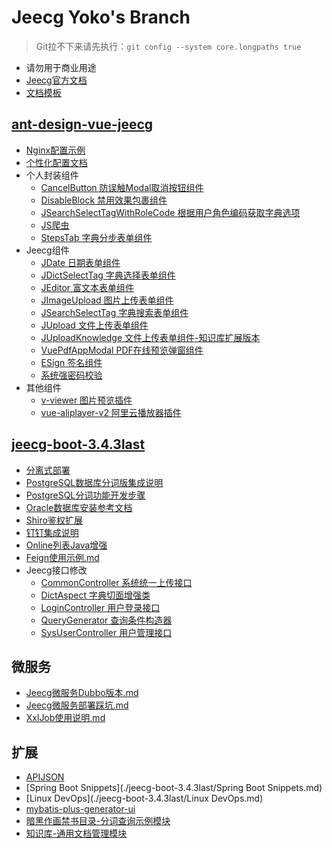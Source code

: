 # Jeecg Yoko's Branch

> Git拉不下来请先执行：`git config --system core.longpaths true`

* 请勿用于商业用途
* [Jeecg官方文档](https://www.kancloud.cn/zhangdaiscott/jeecg-boot/2043972)
* [文档模板](./Template.md)

## [ant-design-vue-jeecg](https://github.com/yoko-murasame/ant-design-vue-jeecg)

* [Nginx配置示例](./ant-design-vue-jeecg/Nginx配置示例.md)
* [个性化配置文档](./ant-design-vue-jeecg/个性化配置文档.md)
* 个人封装组件
  * [CancelButton 防误触Modal取消按钮组件](./ant-design-vue-jeecg/CancelButton.md)
  * [DisableBlock 禁用效果包裹组件](./ant-design-vue-jeecg/禁用效果包裹组件.md)
  * [JSearchSelectTagWithRoleCode 根据用户角色编码获取字典选项](./ant-design-vue-jeecg/JSearchSelectTagWithRoleCode.md)
  * [JS爬虫](./ant-design-vue-jeecg/JS爬虫.md)
  * [StepsTab 字典分步表单组件](./ant-design-vue-jeecg/StepsTab.md)
* Jeecg组件
  * [JDate 日期表单组件](./ant-design-vue-jeecg/JDate.md)
  * [JDictSelectTag 字典选择表单组件](./ant-design-vue-jeecg/JDictSelectTag.md)
  * [JEditor 富文本表单组件](./ant-design-vue-jeecg/JEditor.md)
  * [JImageUpload 图片上传表单组件](./ant-design-vue-jeecg/JImageUpload.md)
  * [JSearchSelectTag 字典搜索表单组件](./ant-design-vue-jeecg/JSearchSelectTag.md)
  * [JUpload 文件上传表单组件](./ant-design-vue-jeecg/JUpload.md)
  * [JUploadKnowledge 文件上传表单组件-知识库扩展版本](./ant-design-vue-jeecg/JUploadKnowledge.md)
  * [VuePdfAppModal PDF在线预览弹窗组件](./ant-design-vue-jeecg/VuePdfAppModal.md)
  * [ESign 签名组件](./ant-design-vue-jeecg/ESign.md)
  * [系统强密码校验](./ant-design-vue-jeecg/系统强密码校验.md)
* 其他组件
  * [v-viewer 图片预览插件](./ant-design-vue-jeecg/V-Viewer.md)
  * [vue-aliplayer-v2 阿里云播放器插件](./ant-design-vue-jeecg/vue-aliplayer-v2.md)

## [jeecg-boot-3.4.3last](https://github.com/yoko-murasame/jeecg-boot)

* [分离式部署](./jeecg-boot-3.4.3last/分离式部署.md)
* [PostgreSQL数据库分词版集成说明](./jeecg-boot-3.4.3last/PostgreSQL数据库分词版集成说明.md)
* [PostgreSQL分词功能开发步骤](./jeecg-boot-3.4.3last/PostgreSQL分词功能开发步骤.md)
* [Oracle数据库安装参考文档](./jeecg-boot-3.4.3last/Oracle数据库安装参考文档.md)
* [Shiro鉴权扩展](./jeecg-boot-3.4.3last/Shiro鉴权扩展.md)
* [钉钉集成说明](./jeecg-boot-3.4.3last/钉钉集成说明.md)
* [Online列表Java增强](./jeecg-boot-3.4.3last/Online列表JS增强.md)
* [Feign使用示例.md](jeecg-boot-3.4.3last/Feign使用示例.md)
* Jeecg接口修改
  * [CommonController 系统统一上传接口](./jeecg-boot-3.4.3last/CommonController.md)
  * [DictAspect 字典切面增强类](./jeecg-boot-3.4.3last/DictAspect.md)
  * [LoginController 用户登录接口](./jeecg-boot-3.4.3last/LoginController.md)
  * [QueryGenerator 查询条件构造器](./jeecg-boot-3.4.3last/QueryGenerator.md)
  * [SysUserController 用户管理接口](./jeecg-boot-3.4.3last/SysUserController.md)

## 微服务

* [Jeecg微服务Dubbo版本.md](jeecg-boot-3.4.3last/微服务/Jeecg微服务Dubbo版本.md)
* [Jeecg微服务部署踩坑.md](jeecg-boot-3.4.3last/微服务/Jeecg微服务部署踩坑.md)
* [XxlJob使用说明.md](jeecg-boot-3.4.3last/微服务/XxlJob使用说明.md)

## 扩展

* [APIJSON](./external/APIJSON.md)
* [Spring Boot Snippets](./jeecg-boot-3.4.3last/Spring Boot Snippets.md)
* [Linux DevOps](./jeecg-boot-3.4.3last/Linux DevOps.md)
* [mybatis-plus-generator-ui](./external/mybatis-plus-generator-ui.md)
* [暗黑作画禁书目录-分词查询示例模块](./external/暗黑作画禁书目录.md)
* [知识库-通用文档管理模块](./external/知识库.md)
